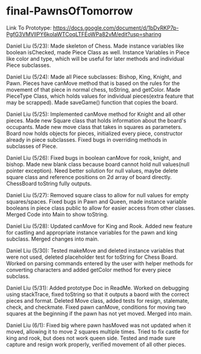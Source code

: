 # final-PawnsOfTomorrow 
Link To Prototype: https://docs.google.com/document/d/1bDvRKP7p-PgfG3VMVllPY6koIaWTCoqLTFEoWPa82vM/edit?usp=sharing

Daniel Liu (5/23): Made skeleton of Chess. Made instance variables like boolean isChecked, made Piece Class as well. Instance Variables in Piece like color and type, which will be useful for later methods and individual Piece subclasses.

Daniel Liu (5/24): Made all Piece subclasses: Bishop, King, Knight, and Pawn. Pieces have canMove method that is based on the rules for the movement of that piece in normal chess, toString, and getColor. Made PieceType Class, which holds values for individual pieces(extra feature that may be scrapped). Made saveGame() function that copies the board. 

Daniel Liu (5/25): Implemented canMove method for Knight and all other pieces. Made new Square class that holds information about the board's occupants. Made new move class that takes in squares as parameters. Board now holds objects for pieces, initialized every piece, constructor already in piece subclasses. Fixed bugs in overriding methods in subclasses of Piece.

Daniel Liu (5/26): Fixed bugs in boolean canMove for rook, knight, and bishop. Made new blank class because board cannot hold null values(null pointer exception). Need better solution for null values, maybe delete square class and reference positions on 2d array of board directly. ChessBoard toString fully outputs.

Daniel Liu (5/27): Removed square class to allow for null values for empty squares/spaces. Fixed bugs in Pawn and Queen, made instance variable booleans in piece class
public to allow for easier access from other classes. Merged Code into Main to show toString.

Daniel Liu (5/28): Updated canMove for King and Rook. Added new feature for castling and appropriate instance variables for the pawn and king subclass. Merged changes into main.

Daniel Liu (5/30): Tested makeMove and deleted instance variables that were not used, deleted placeholder test for toString for Chess Board. Worked on parsing commands entered by the user with helper methods for converting characters and added getColor method for every piece subclass.

Daniel Liu (5/31): Added prototype Doc in ReadMe. Worked on debugging using stackTrace, fixed toString so that it outputs a baord with the correct pieces and format. Deleted Move class, added tests for resign, stalemate, check, and checkmate. Fixed pawn canMove, conditions for moving two squares at the beginning if the pawn has not yet moved. Merged into main.

Daniel Liu (6/1): Fixed big where pawn hasMoved was not updated when it moved, allowing it to move 2 squares multiple times. Tried to fix castle for king and rook, but does not work queen side. Tested and made sure capture and resign work properly, verified movement of all other pieces.
